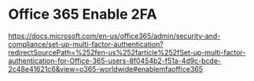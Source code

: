 # Office 365 Enable 2FA


https://docs.microsoft.com/en-us/office365/admin/security-and-compliance/set-up-multi-factor-authentication?redirectSourcePath=%252fen-us%252farticle%252fSet-up-multi-factor-authentication-for-Office-365-users-8f0454b2-f51a-4d9c-bcde-2c48e41621c6&view=o365-worldwide#enablemfaoffice365

